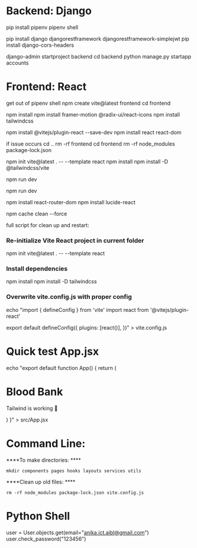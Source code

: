 # Backend: Django

pip install pipenv
pipenv shell

pip install django djangorestframework djangorestframework-simplejwt
pip install django-cors-headers

django-admin startproject backend
cd backend
python manage.py startapp accounts

# Frontend: React

get out of pipenv shell 
npm create vite@latest frontend cd frontend

npm install
npm install framer-motion @radix-ui/react-icons
npm install tailwindcss 

npm install @vitejs/plugin-react --save-dev
npm install react react-dom

if issue occurs
cd ..
rm -rf frontend
cd frontend
rm -rf node_modules package-lock.json

npm init vite@latest . -- --template react
npm install
npm install -D @tailwindcss/vite

npm run dev

npm run dev

npm install react-router-dom
npm install lucide-react

npm cache clean --force

full script for clean up and restart:

### Re-initialize Vite React project in current folder

npm init vite@latest . -- --template react

### Install dependencies

npm install
npm install -D tailwindcss 

### Overwrite vite.config.js with proper config

echo "import { defineConfig } from 'vite'
import react from '@vitejs/plugin-react'

export default defineConfig({
  plugins: [react()],
})" > vite.config.js

# 

# Quick test App.jsx

echo "export default function App() {
  return (
    <div className='min-h-screen flex flex-col items-center justify-center bg-gray-900 text-white'>
      <h1 className='text-4xl font-bold'>Blood Bank</h1>
      <p className='text-lg mt-2'>Tailwind is working 🎉</p>
    </div>
  )
}" > src/App.jsx

# 

# Command Line:

****To make directories: ****

```
mkdir components pages hooks layouts services utils
```

****Clean up old files: ****

```
rm -rf node_modules package-lock.json vite.config.js
```

# Python Shell

user = User.objects.get(email="[anika.ict.aibl@gmail.com](mailto:anika.ict.aibl@gmail.com)")
user.check_password("123456")
